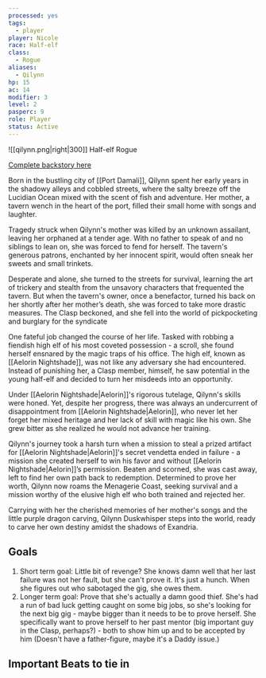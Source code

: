 ```yaml
---
processed: yes
tags:
  - player
player: Nicole
race: Half-elf
class:
  - Rogue
aliases:
  - Qilynn
hp: 15
ac: 14
modifier: 3
level: 2
pasperc: 9
role: Player
status: Active
---
```

![[qilynn.png|right|300]]
Half-elf Rogue

[Complete backstory here](https://docs.google.com/document/d/1eHMFKylWK_U6Hap1qfR5OlVD2ntpUrXB-TRP7qt6gN8/edit)

Born in the bustling city of [[Port Damali]], Qilynn spent her early years in the shadowy alleys and cobbled streets, where the salty breeze off the Lucidian Ocean mixed with the scent of fish and adventure. Her mother, a tavern wench in the heart of the port, filled their small home with songs and laughter.

Tragedy struck when Qilynn's mother was killed by an unknown assailant, leaving her orphaned at a tender age. With no father to speak of and no siblings to lean on, she was forced to fend for herself. The tavern's generous patrons, enchanted by her innocent spirit, would often sneak her sweets and small trinkets.

Desperate and alone, she turned to the streets for survival, learning the art of trickery and stealth from the unsavory characters that frequented the tavern. But when the tavern's owner, once a benefactor, turned his back on her shortly after her mother’s death, she was forced to take more drastic measures. The Clasp beckoned, and she fell into the world of pickpocketing and burglary for the syndicate

One fateful job changed the course of her life. Tasked with robbing a fiendish high elf of his most coveted possession - a scroll, she found herself ensnared by the magic traps of his office. The high elf, known as [[Aelorin Nightshade]], was not like any adversary she had encountered. Instead of punishing her, a Clasp member, himself, he saw potential in the young half-elf and decided to turn her misdeeds into an opportunity.

Under [[Aelorin Nightshade|Aelorin]]'s rigorous tutelage, Qilynn's skills were honed. Yet, despite her progress, there was always an undercurrent of disappointment from [[Aelorin Nightshade|Aelorin]], who never let her forget her mixed heritage and her lack of skill with magic like his own. She grew bitter as she realized he would not advance her training. 

Qilynn's journey took a harsh turn when a mission to steal a prized artifact for [[Aelorin Nightshade|Aelorin]]'s secret vendetta ended in failure - a mission she created herself to win his favor and without [[Aelorin Nightshade|Aelorin]]’s permission. Beaten and scorned, she was cast away, left to find her own path back to redemption. Determined to prove her worth, Qilynn now roams the Menagerie Coast, seeking survival and a mission worthy of the elusive high elf who both trained and rejected her.

Carrying with her the cherished memories of her mother's songs and the little purple dragon carving, Qilynn Duskwhisper steps into the world, ready to carve her own destiny amidst the shadows of Exandria.


## Goals
1. Short term goal: Little bit of revenge? She knows damn well that her last failure was not her fault, but she can't prove it. It's just a hunch. When she figures out who sabotaged the gig, she owes them.
2. Longer term goal: Prove that she's actually a damn good thief. She's had a run of bad luck getting caught on some big jobs, so she's looking for the next big gig - maybe bigger than it needs to be to prove herself. She specifically want to prove herself to her past mentor (big important guy in the Clasp, perhaps?) - both to show him up and to be accepted by him (Doesn't have a father-figure, maybe it's a Daddy issue.) 

## Important Beats to tie in
